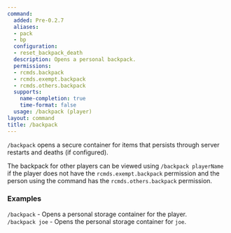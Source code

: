 ```yaml
---
command:
  added: Pre-0.2.7
  aliases:
  - pack
  - bp
  configuration:
  - reset_backpack_death
  description: Opens a personal backpack.
  permissions:
  - rcmds.backpack
  - rcmds.exempt.backpack
  - rcmds.others.backpack
  supports:
    name-completion: true
    time-format: false
  usage: /backpack (player)
layout: command
title: /backpack
---
```


```/backpack``` opens a secure container for items that persists through server restarts and deaths (if configured).

The backpack for other players can be viewed using ```/backpack playerName``` if the player does not have the
```rcmds.exempt.backpack``` permission and the person using the command has the ```rcmds.others.backpack``` permission.

### Examples 

```/backpack``` - Opens a personal storage container for the player.  
```/backpack joe``` - Opens the personal storage container for ```joe```.
